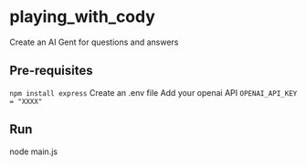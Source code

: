 # playing_with_cody
Create an AI Gent for questions and answers

## Pre-requisites 
```npm install express```
Create an .env file
Add your openai API
```OPENAI_API_KEY = "XXXX"```
## Run
node main.js
